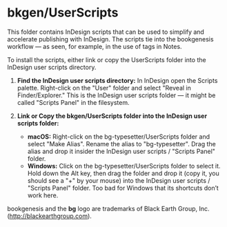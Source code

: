 # bkgen/UserScripts

This folder contains InDesign scripts that can be used to simplify and accelerate publishing with InDesign. The scripts tie into the bookgenesis workflow — as seen, for example, in the use of tags in Notes.

To install the scripts, either link or copy the UserScripts folder into the InDesign user scripts directory.

1. **Find the InDesign user scripts directory:** In InDesign open the Scripts palette. Right-click on the "User" folder and select "Reveal in Finder/Explorer." This is the InDesign user scripts folder — it might be called "Scripts Panel" in the filesystem.

2. **Link or Copy the bkgen/UserScripts folder into the InDesign user scripts folder:**
    + **macOS:** Right-click on the bg-typesetter/UserScripts folder and select "Make Alias". Rename the alias to "bg-typesetter". Drag the alias and drop it insider the InDesign user scripts / "Scripts Panel" folder.
    + **Windows:** Click on the bg-typesetter/UserScripts folder to select it. Hold down the Alt key, then drag the folder and drop it (copy it, you should see a "+" by your mouse) into the InDesign user scripts / "Scripts Panel" folder. Too bad for Windows that its shortcuts don’t work here.

bookgenesis and the **bg** logo are trademarks of Black Earth Group, Inc. (<http://blackearthgroup.com>).
